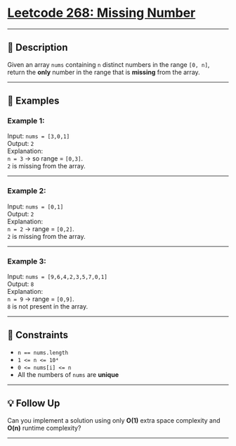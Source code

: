 # [Leetcode 268: Missing Number](https://leetcode.com/problems/missing-number/description/)

---

## 📘 Description

Given an array `nums` containing `n` distinct numbers in the range `[0, n]`, return the **only** number in the range that is **missing** from the array.

---

## 🧪 Examples

### Example 1:
Input: `nums = [3,0,1]`  
Output: `2`  
Explanation:  
`n = 3` → so range = `[0,3]`.  
`2` is missing from the array.

---

### Example 2:
Input: `nums = [0,1]`  
Output: `2`  
Explanation:  
`n = 2` → range = `[0,2]`.  
`2` is missing from the array.

---

### Example 3:
Input: `nums = [9,6,4,2,3,5,7,0,1]`  
Output: `8`  
Explanation:  
`n = 9` → range = `[0,9]`.  
`8` is not present in the array.

---

## 🧾 Constraints

- `n == nums.length`
- `1 <= n <= 10⁴`
- `0 <= nums[i] <= n`
- All the numbers of `nums` are **unique**

---

## 💡 Follow Up

Can you implement a solution using only **O(1)** extra space complexity and **O(n)** runtime complexity?

---

